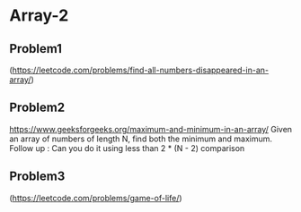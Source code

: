 # Array-2

## Problem1 
(https://leetcode.com/problems/find-all-numbers-disappeared-in-an-array/)


## Problem2
https://www.geeksforgeeks.org/maximum-and-minimum-in-an-array/
Given an array of numbers of length N, find both the minimum and maximum. Follow up : Can you do it using less than 2 * (N - 2) comparison

## Problem3 
(https://leetcode.com/problems/game-of-life/)

